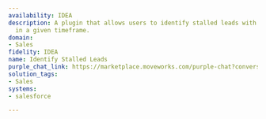 ```yaml
---
availability: IDEA
description: A plugin that allows users to identify stalled leads with no activity
  in a given timeframe.
domain:
- Sales
fidelity: IDEA
name: Identify Stalled Leads
purple_chat_link: https://marketplace.moveworks.com/purple-chat?conversation=%7B%22messages%22%3A%5B%7B%22parts%22%3A%5B%7B%22richText%22%3A%22Find+my+stalled+leads+in+Salesforce.%22%7D%5D%2C%22role%22%3A%22user%22%7D%2C%7B%22parts%22%3A%5B%7B%22richText%22%3A%22%3Cp+xmlns%3D%5C%22http%3A%2F%2Fwww.w3.org%2F1999%2Fxhtml%5C%22%3ECertainly.+I+can+find+leads+assigned+to+you+with+no+recent+activity.+How+many+days+without+activity+should+I+look+for%3F+%28e.g.%2C+14%2C+30%2C+60%29%3C%2Fp%3E%22%7D%5D%2C%22role%22%3A%22assistant%22%7D%2C%7B%22parts%22%3A%5B%7B%22richText%22%3A%2230%22%7D%5D%2C%22role%22%3A%22user%22%7D%2C%7B%22parts%22%3A%5B%7B%22reasoningSteps%22%3A%5B%7B%22richText%22%3A%22%3Cp+xmlns%3D%5C%22http%3A%2F%2Fwww.w3.org%2F1999%2Fxhtml%5C%22%3ESearching+Salesforce+for+leads+assigned+to+you+with+no+activity+in+the+last+30+days.%3C%2Fp%3E%22%2C%22status%22%3A%22success%22%7D%5D%7D%2C%7B%22richText%22%3A%22%3Cp+xmlns%3D%5C%22http%3A%2F%2Fwww.w3.org%2F1999%2Fxhtml%5C%22%3EI+found+3+leads+assigned+to+you+with+no+activity+in+the+last+30+days.+Here+they+are%3A%3C%2Fp%3E%3Col+xmlns%3D%5C%22http%3A%2F%2Fwww.w3.org%2F1999%2Fxhtml%5C%22%3E%3Cli%3E%3Cb%3EMichael+Johnson%3C%2Fb%3E%3Cul%3E%3Cli%3ECompany%3A+Apex+Solutions%3C%2Fli%3E%3Cli%3ELast+Activity%3A+June+28%2C+2025%3C%2Fli%3E%3C%2Ful%3E%3C%2Fli%3E%3Cli%3E%3Cb%3ESarah+Davis%3C%2Fb%3E%3Cul%3E%3Cli%3ECompany%3A+Global+Exports+Inc.%3C%2Fli%3E%3Cli%3ELast+Activity%3A+July+05%2C+2025%3C%2Fli%3E%3C%2Ful%3E%3C%2Fli%3E%3Cli%3E%3Cb%3EChris+Martinez%3C%2Fb%3E%3Cul%3E%3Cli%3ECompany%3A+Innovatech+Builders%3C%2Fli%3E%3Cli%3ELast+Activity%3A+June+21%2C+2025%3C%2Fli%3E%3C%2Ful%3E%3C%2Fli%3E%3C%2Fol%3E%22%7D%2C%7B%22citations%22%3A%5B%7B%22citationTitle%22%3A%22Lead%3A+Michael+Johnson%22%2C%22connectorName%22%3A%22salesforce%22%7D%2C%7B%22citationTitle%22%3A%22Lead%3A+Sarah+Davis%22%2C%22connectorName%22%3A%22salesforce%22%7D%2C%7B%22citationTitle%22%3A%22Lead%3A+Chris+Martinez%22%2C%22connectorName%22%3A%22salesforce%22%7D%5D%7D%5D%2C%22role%22%3A%22assistant%22%7D%5D%7D
solution_tags:
- Sales
systems:
- salesforce

---
```

